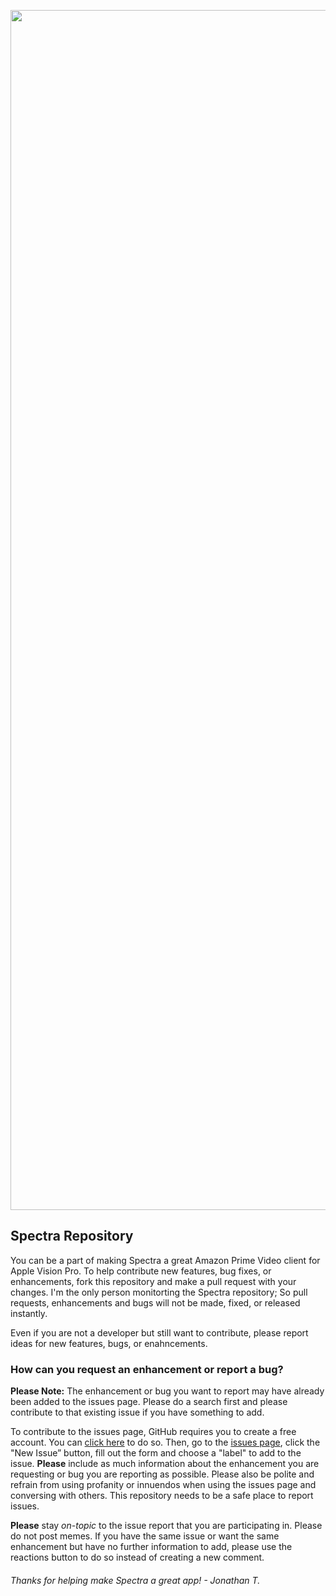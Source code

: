 <p align="center">
<img width="1920" alt="mac1024" src="https://github.com/JTostitos/Spectra/assets/17661536/86fb5613-5ae7-4d16-8192-de4412ac2e03">
</p>

## Spectra Repository

You can be a part of making Spectra a great Amazon Prime Video client for Apple Vision Pro. To help contribute new features, bug fixes, or enhancements, fork this repository and make a pull request with your changes. I'm the only person monitorting the Spectra repository; So pull requests, enhancements and bugs will not be made, fixed, or released instantly. 

Even if you are not a developer but still want to contribute, please report ideas for new features, bugs, or enahncements.

### How can you request an enhancement or report a bug?

**Please Note:** The enhancement or bug you want to report may have already been added to the issues page. Please do a search first and please contribute to that existing issue if you have something to add.

To contribute to the issues page, GitHub requires you to create a free account. You can [click here](https://github.com/) to do so. Then, go to the [issues page](https://github.com/JTostitos/snippets-enhancements-bugs/issues), click the "New Issue” button, fill out the form and choose a "label" to add to the issue. **Please** include as much information about the enhancement you are requesting or bug you are reporting as possible. Please also be polite and refrain from using profanity or innuendos when using the issues page and conversing with others. This repository needs to be a safe place to report issues.

**Please** stay *on-topic* to the issue report that you are participating in. Please do not post memes. If you have the same issue or want the same enhancement but have no further information to add, please use the reactions button to do so instead of creating a new comment.

###### Thanks for helping make Spectra a great app! - Jonathan T.
